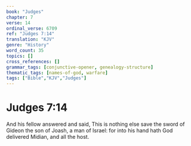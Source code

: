 ```yaml
---
book: "Judges"
chapter: 7
verse: 14
ordinal_verse: 6709
ref: "Judges 7:14"
translation: "KJV"
genre: "History"
word_count: 35
topics: []
cross_references: []
grammar_tags: [conjunctive-opener, genealogy-structure]
thematic_tags: [names-of-god, warfare]
tags: ["Bible","KJV","Judges"]
---
```


# Judges 7:14

And his fellow answered and said, This is nothing else save the sword of Gideon the son of Joash, a man of Israel: for into his hand hath God delivered Midian, and all the host.
